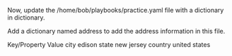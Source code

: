 Now, update the /home/bob/playbooks/practice.yaml file with a dictionary in dictionary.

Add a dictionary named address to add the address information in this file.

Key/Property Value
city edison
state new jersey
country united states
